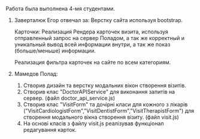 Работа была выполнена 4-мя студентами.

1. Заверталюк Егор отвечал за:
    Верстку сайта используя bootstrap.

    Карточки:
        Реализация Рендера карточек визита, используя отправленный запрос на сервер Поладом, а так же
        корректный и уникальный вывод всей информации внутри, а так же показ (больше/меньше) информации.

    Реализация фильтра карточек на сайте по всем категориям.

2. Мамедов Полад: 
    1) Створив дизайн та верстку модальних вікон створення візитів.
    2) Створив клас "DoctorAPIService" для виконання запитів на сервер. (файл doctor_api_service.js)
    3) Створив клас "VisitForm" та дочірні класи для кожного з лікарів ("VisitCardiologistForm","VisitDentistForm","VisitTherapistForm") для створення модального вікна створення візиту. (файл visit.js)
    4) На основі класів з файлу visit.js реалізував функціонал редагування карток.